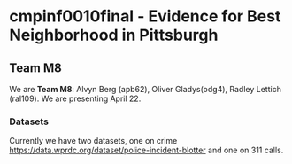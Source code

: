 # cmpinf0010final - Evidence for Best Neighborhood in Pittsburgh
## Team M8
We are **Team M8**: Alvyn Berg (apb62), Oliver Gladys(odg4), Radley Lettich (ral109).
We are presenting April 22.

### Datasets
Currently we have two datasets, one on crime https://data.wprdc.org/dataset/police-incident-blotter and one on 311 calls. 
